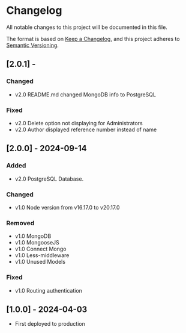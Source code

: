 # Changelog

All notable changes to this project will be documented in this file.

The format is based on [Keep a Changelog](https://keepachangelog.com/en/1.1.0/),
and this project adheres to [Semantic Versioning](https://semver.org/spec/v2.0.0.html).

## [2.0.1] - 

### Changed 

- v2.0 README.md changed MongoDB info to PostgreSQL

### Fixed

- v2.0 Delete option not displaying for Administrators
- v2.0 Author displayed reference number instead of name

## [2.0.0] - 2024-09-14

### Added

- v2.0 PostgreSQL Database.

### Changed

- v1.0 Node version from v16.17.0 to v20.17.0

### Removed

- v1.0 MongoDB
- v1.0 MongooseJS
- v1.0 Connect Mongo
- v1.0 Less-middleware
- v1.0 Unused Models


### Fixed

- v1.0 Routing authentication

## [1.0.0] - 2024-04-03

- First deployed to production